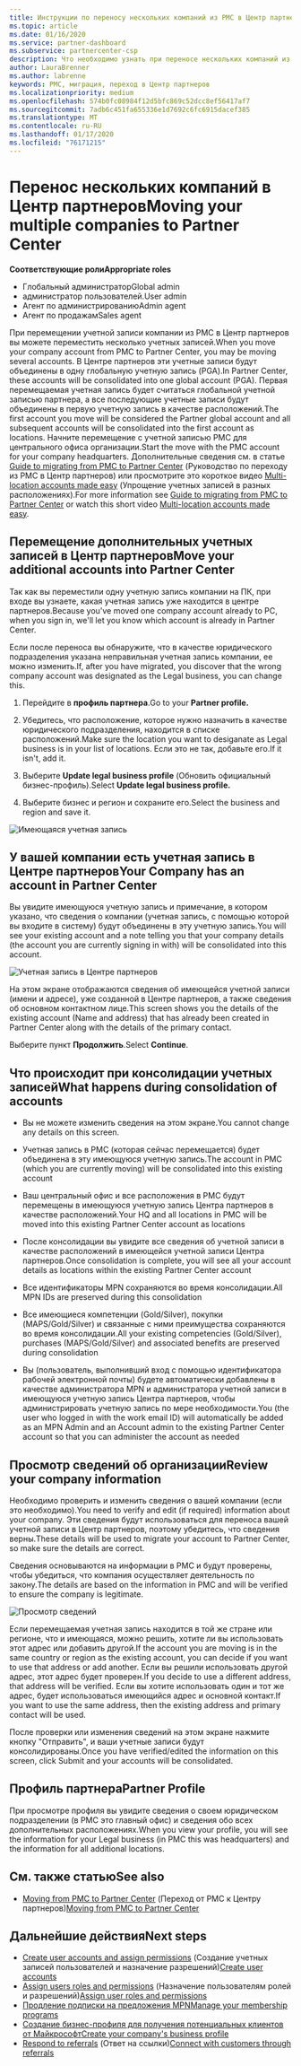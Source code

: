 ```yaml
---
title: Инструкции по переносу нескольких компаний из PMC в Центр партнеров | Центр партнеров
ms.topic: article
ms.date: 01/16/2020
ms.service: partner-dashboard
ms.subservice: partnercenter-csp
description: Что необходимо узнать при переносе нескольких компаний из PMC в центр партнеров и консолидировать их в глобальную учетную запись партнера.
author: LauraBrenner
ms.author: labrenne
keywords: PMC, миграция, переход в Центр партнеров
ms.localizationpriority: medium
ms.openlocfilehash: 574b0fc08984f12d5bfc869c52dcc8ef56417af7
ms.sourcegitcommit: 7adb6c451fa655336e1d7692c6fc6915dacef385
ms.translationtype: MT
ms.contentlocale: ru-RU
ms.lasthandoff: 01/17/2020
ms.locfileid: "76171215"
---
```

# <a name="moving-your-multiple-companies-to-partner-center"></a><span data-ttu-id="218f2-104">Перенос нескольких компаний в Центр партнеров</span><span class="sxs-lookup"><span data-stu-id="218f2-104">Moving your multiple companies to Partner Center</span></span>

<span data-ttu-id="218f2-105">**Соответствующие роли**</span><span class="sxs-lookup"><span data-stu-id="218f2-105">**Appropriate roles**</span></span>
-   <span data-ttu-id="218f2-106">Глобальный администратор</span><span class="sxs-lookup"><span data-stu-id="218f2-106">Global admin</span></span>
-   <span data-ttu-id="218f2-107">администратор пользователей.</span><span class="sxs-lookup"><span data-stu-id="218f2-107">User admin</span></span>
-   <span data-ttu-id="218f2-108">Агент по администрированию</span><span class="sxs-lookup"><span data-stu-id="218f2-108">Admin agent</span></span>
-   <span data-ttu-id="218f2-109">Агент по продажам</span><span class="sxs-lookup"><span data-stu-id="218f2-109">Sales agent</span></span>

<span data-ttu-id="218f2-110">При перемещении учетной записи компании из PMC в Центр партнеров вы можете переместить несколько учетных записей.</span><span class="sxs-lookup"><span data-stu-id="218f2-110">When you move your company account from PMC to Partner Center, you may be moving several accounts.</span></span> <span data-ttu-id="218f2-111">В Центре партнеров эти учетные записи будут объединены в одну глобальную учетную запись (PGA).</span><span class="sxs-lookup"><span data-stu-id="218f2-111">In Partner Center, these accounts will be consolidated into one global account (PGA).</span></span> <span data-ttu-id="218f2-112">Первая перемещаемая учетная запись будет считаться глобальной учетной записью партнера, а все последующие учетные записи будут объединены в первую учетную запись в качестве расположений.</span><span class="sxs-lookup"><span data-stu-id="218f2-112">The first account you move will be considered the Partner global account and all subsequent accounts will be consolidated into the first account as locations.</span></span> <span data-ttu-id="218f2-113">Начните перемещение с учетной записью PMC для центрального офиса организации.</span><span class="sxs-lookup"><span data-stu-id="218f2-113">Start the move with the PMC account for your company headquarters.</span></span> <span data-ttu-id="218f2-114">Дополнительные сведения см. в статье [Guide to migrating from PMC to Partner Center](guide-to-migration.md) (Руководство по переходу из PMC в Центр партнеров) или просмотрите это короткое видео [Multi-location accounts made easy](https://vimeo.com/290335248) (Упрощение учетных записей в разных расположениях).</span><span class="sxs-lookup"><span data-stu-id="218f2-114">For more information see [Guide to migrating from PMC to Partner Center](guide-to-migration.md) or watch this short video [Multi-location accounts made easy](https://vimeo.com/290335248).</span></span>

## <a name="move-your-additional-accounts-into-partner-center"></a><span data-ttu-id="218f2-115">Перемещение дополнительных учетных записей в Центр партнеров</span><span class="sxs-lookup"><span data-stu-id="218f2-115">Move your additional accounts into Partner Center</span></span> 

<span data-ttu-id="218f2-116">Так как вы переместили одну учетную запись компании на ПК, при входе вы узнаете, какая учетная запись уже находится в центре партнеров.</span><span class="sxs-lookup"><span data-stu-id="218f2-116">Because you've moved one company account already to PC, when you sign in, we'll let you know which account is already in Partner Center.</span></span> 


<span data-ttu-id="218f2-117">Если после переноса вы обнаружите, что в качестве юридического подразделения указана неправильная учетная запись компании, ее можно изменить.</span><span class="sxs-lookup"><span data-stu-id="218f2-117">If, after you have migrated, you discover that the wrong company account was designated as the Legal business, you can change this.</span></span>

1. <span data-ttu-id="218f2-118">Перейдите в **профиль партнера**.</span><span class="sxs-lookup"><span data-stu-id="218f2-118">Go to your **Partner profile.**</span></span>

2. <span data-ttu-id="218f2-119">Убедитесь, что расположение, которое нужно назначить в качестве юридического подразделения, находится в списке расположений.</span><span class="sxs-lookup"><span data-stu-id="218f2-119">Make sure the location you want to desiganate as Legal business is in your list of locations.</span></span> <span data-ttu-id="218f2-120">Если это не так, добавьте его.</span><span class="sxs-lookup"><span data-stu-id="218f2-120">If it isn't, add it.</span></span>

3. <span data-ttu-id="218f2-121">Выберите **Update legal business profile** (Обновить официальный бизнес-профиль).</span><span class="sxs-lookup"><span data-stu-id="218f2-121">Select **Update legal business profile.**</span></span>

4. <span data-ttu-id="218f2-122">Выберите бизнес и регион и сохраните его.</span><span class="sxs-lookup"><span data-stu-id="218f2-122">Select the business and region and save it.</span></span>

![Имеющаяся учетная запись](images/migration/accountwithus.png)

## <a name="your-company-has-an-account-in-partner-center"></a><span data-ttu-id="218f2-124">У вашей компании есть учетная запись в Центре партнеров</span><span class="sxs-lookup"><span data-stu-id="218f2-124">Your Company has an account in Partner Center</span></span>

<span data-ttu-id="218f2-125">Вы увидите имеющуюся учетную запись и примечание, в котором указано, что сведения о компании (учетная запись, с помощью которой вы входите в систему) будут объединены в эту учетную запись.</span><span class="sxs-lookup"><span data-stu-id="218f2-125">You will see your existing account and a note telling you that your company details (the account you are currently signing in with) will be consolidated into this account.</span></span>

![Учетная запись в Центре партнеров](images/migration/existingaccount2.png)

<span data-ttu-id="218f2-127">На этом экране отображаются сведения об имеющейся учетной записи (имени и адресе), уже созданной в Центре партнеров, а также сведения об основном контактном лице.</span><span class="sxs-lookup"><span data-stu-id="218f2-127">This screen shows you the details of the existing account (Name and address) that has already been created in Partner Center along with the details of the primary contact.</span></span> 

<span data-ttu-id="218f2-128">Выберите пункт **Продолжить**.</span><span class="sxs-lookup"><span data-stu-id="218f2-128">Select **Continue**.</span></span>

## <a name="what-happens-during-consolidation-of-accounts"></a><span data-ttu-id="218f2-129">Что происходит при консолидации учетных записей</span><span class="sxs-lookup"><span data-stu-id="218f2-129">What happens during consolidation of accounts</span></span>

- <span data-ttu-id="218f2-130">Вы не можете изменить сведения на этом экране.</span><span class="sxs-lookup"><span data-stu-id="218f2-130">You cannot change any details on this screen.</span></span> 

- <span data-ttu-id="218f2-131">Учетная запись в PMC (которая сейчас перемещается) будет объединена в эту имеющуюся учетную запись.</span><span class="sxs-lookup"><span data-stu-id="218f2-131">The account in PMC (which you are currently moving) will be consolidated into this existing account</span></span> 

- <span data-ttu-id="218f2-132">Ваш центральный офис и все расположения в PMC будут перемещены в имеющуюся учетную запись Центра партнеров в качестве расположений.</span><span class="sxs-lookup"><span data-stu-id="218f2-132">Your HQ and all locations in PMC will be moved into this existing Partner Center account as locations</span></span>

- <span data-ttu-id="218f2-133">После консолидации вы увидите все сведения об учетной записи в качестве расположений в имеющейся учетной записи Центра партнеров.</span><span class="sxs-lookup"><span data-stu-id="218f2-133">Once consolidation is complete, you will see all your account details as locations within the existing Partner Center account</span></span> 

- <span data-ttu-id="218f2-134">Все идентификаторы MPN сохраняются во время консолидации.</span><span class="sxs-lookup"><span data-stu-id="218f2-134">All MPN IDs are preserved during this consolidation</span></span>

- <span data-ttu-id="218f2-135">Все имеющиеся компетенции (Gold/Silver), покупки (MAPS/Gold/Silver) и связанные с ними преимущества сохраняются во время консолидации.</span><span class="sxs-lookup"><span data-stu-id="218f2-135">All your existing competencies (Gold/Silver), purchases (MAPS/Gold/Silver) and associated benefits are preserved during consolidation</span></span>

- <span data-ttu-id="218f2-136">Вы (пользователь, выполнивший вход с помощью идентификатора рабочей электронной почты) будете автоматически добавлены в качестве администратора MPN и администратора учетной записи в имеющуюся учетную запись Центра партнеров, чтобы администрировать учетную запись по мере необходимости.</span><span class="sxs-lookup"><span data-stu-id="218f2-136">You (the user who logged in with the work email ID) will automatically be added as an MPN Admin and an Account admin to the existing Partner Center account so that you can administer the account as needed</span></span> 


## <a name="review-your-company-information"></a><span data-ttu-id="218f2-137">Просмотр сведений об организации</span><span class="sxs-lookup"><span data-stu-id="218f2-137">Review your company information</span></span>

<span data-ttu-id="218f2-138">Необходимо проверить и изменить сведения о вашей компании (если это необходимо).</span><span class="sxs-lookup"><span data-stu-id="218f2-138">You need to verify and edit (if required) information about your company.</span></span> <span data-ttu-id="218f2-139">Эти сведения будут использоваться для переноса вашей учетной записи в Центр партнеров, поэтому убедитесь, что сведения верны.</span><span class="sxs-lookup"><span data-stu-id="218f2-139">These details will be used to migrate your account to Partner Center, so make sure the details are correct.</span></span> 

<span data-ttu-id="218f2-140">Сведения основываются на информации в PMC и будут проверены, чтобы убедиться, что компания осуществляет деятельность по закону.</span><span class="sxs-lookup"><span data-stu-id="218f2-140">The details are based on the information in PMC and will be verified to ensure the company is legitimate.</span></span> 

![Просмотр сведений](images/migration/review.png)

<span data-ttu-id="218f2-142">Если перемещаемая учетная запись находится в той же стране или регионе, что и имеющаяся, можно решить, хотите ли вы использовать этот адрес или добавить другой.</span><span class="sxs-lookup"><span data-stu-id="218f2-142">If the account you are moving is in the same country or region as the existing account, you can decide if you want to use that address or add another.</span></span> <span data-ttu-id="218f2-143">Если вы решили использовать другой адрес, этот адрес будет проверен.</span><span class="sxs-lookup"><span data-stu-id="218f2-143">If you decide to use a different address, that address will be verified.</span></span> <span data-ttu-id="218f2-144">Если вы хотите использовать один и тот же адрес, будет использоваться имеющийся адрес и основной контакт.</span><span class="sxs-lookup"><span data-stu-id="218f2-144">If you want to use the same address, then the existing address and primary contact will be used.</span></span>

<span data-ttu-id="218f2-145">После проверки или изменения сведений на этом экране нажмите кнопку "Отправить", и ваши учетные записи будут консолидированы.</span><span class="sxs-lookup"><span data-stu-id="218f2-145">Once you have verified/edited the information on this screen, click Submit and your accounts will be consolidated.</span></span>

## <a name="partner-profile"></a><span data-ttu-id="218f2-146">Профиль партнера</span><span class="sxs-lookup"><span data-stu-id="218f2-146">Partner Profile</span></span>

<span data-ttu-id="218f2-147">При просмотре профиля вы увидите сведения о своем юридическом подразделении (в PMC это главный офис) и сведения обо всех дополнительных расположениях.</span><span class="sxs-lookup"><span data-stu-id="218f2-147">When you view your profile, you will see the information for your Legal business (in PMC this was headquarters) and the information for all additional locations.</span></span>

## <a name="see-also"></a><span data-ttu-id="218f2-148">См. также статью</span><span class="sxs-lookup"><span data-stu-id="218f2-148">See also</span></span>

- <span data-ttu-id="218f2-149">[Moving from PMC to Partner Center](move-pmc-pc-map.md) (Переход от PMC к Центру партнеров)</span><span class="sxs-lookup"><span data-stu-id="218f2-149">[Moving from PMC to Partner Center](move-pmc-pc-map.md)</span></span>

## <a name="next-steps"></a><span data-ttu-id="218f2-150">Дальнейшие действия</span><span class="sxs-lookup"><span data-stu-id="218f2-150">Next steps</span></span>

- <span data-ttu-id="218f2-151">[Create user accounts and assign permissions](create-user-accounts-and-set-permissions.md) (Создание учетных записей пользователей и назначение разрешений)</span><span class="sxs-lookup"><span data-stu-id="218f2-151">[Create user accounts ](create-user-accounts-and-set-permissions.md)</span></span>
- <span data-ttu-id="218f2-152">[Assign users roles and permissions](permissions-overview.md) (Назначение пользователям ролей и разрешений)</span><span class="sxs-lookup"><span data-stu-id="218f2-152">[Assign user roles and permissions](permissions-overview.md)</span></span>
- [<span data-ttu-id="218f2-153">Продление подписки на предложения MPN</span><span class="sxs-lookup"><span data-stu-id="218f2-153">Manage your membership programs</span></span>](renew-mpn-offers.md)
- [<span data-ttu-id="218f2-154">Создание бизнес-профиля для получения потенциальных клиентов от Майкрософт</span><span class="sxs-lookup"><span data-stu-id="218f2-154">Create your company's business profile</span></span>](create-a-marketing-profile.md)
- <span data-ttu-id="218f2-155">[Respond to referrals](responding-to-referrals.md) (Ответ на ссылки)</span><span class="sxs-lookup"><span data-stu-id="218f2-155">[Connect with customers through referrals](responding-to-referrals.md)</span></span>
